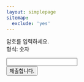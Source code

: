 ```yaml
---
layout: simplepage
sitemap:
  exclude: 'yes'
---
```


<p>
암호를 입력하세요. <br>
형식: 숫자 <br>
  
  <form action = 'answer1.php' method="post" autocomplete='off'>
    <input id = 'passcode' type='text' required><br>
    <input type = 'submit' value = '제출합니다.'>
  </form>
</p>


<!-- Adding the glitch effect -->
<script> document.getElementsByTagName('body')[0].classList.add('glitch'); </script>

